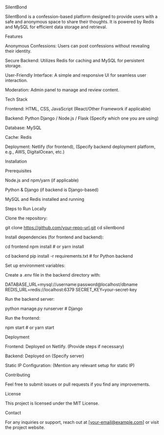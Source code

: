 SilentBond

SilentBond is a confession-based platform designed to provide users with
a safe and anonymous space to share their thoughts. It is powered by
Redis and MySQL for efficient data storage and retrieval.

Features

Anonymous Confessions: Users can post confessions without revealing
their identity.

Secure Backend: Utilizes Redis for caching and MySQL for persistent
storage.

User-Friendly Interface: A simple and responsive UI for seamless user
interaction.

Moderation: Admin panel to manage and review content.

Tech Stack

Frontend: HTML, CSS, JavaScript (React/Other Framework if applicable)

Backend: Python Django / Node.js / Flask (Specify which one you are
using)

Database: MySQL

Cache: Redis

Deployment: Netlify (for frontend), (Specify backend deployment
platform, e.g., AWS, DigitalOcean, etc.)

Installation

Prerequisites

Node.js and npm/yarn (if applicable)

Python & Django (if backend is Django-based)

MySQL and Redis installed and running

Steps to Run Locally

Clone the repository:

git clone https://github.com/your-repo-url.git cd silentbond

Install dependencies (for frontend and backend):

cd frontend npm install \# or yarn install

cd backend pip install -r requirements.txt \# for Python backend

Set up environment variables:

Create a .env file in the backend directory with:

DATABASE_URL=mysql://username:password@localhost/dbname
REDIS_URL=redis://localhost:6379 SECRET_KEY=your-secret-key

Run the backend server:

python manage.py runserver \# Django

Run the frontend:

npm start \# or yarn start

Deployment

Frontend: Deployed on Netlify. (Provide steps if necessary)

Backend: Deployed on (Specify server)

Static IP Configuration: (Mention any relevant setup for static IP)

Contributing

Feel free to submit issues or pull requests if you find any
improvements.

License

This project is licensed under the MIT License.

Contact

For any inquiries or support, reach out at \[your-email@example.com\] or
visit the project website.
